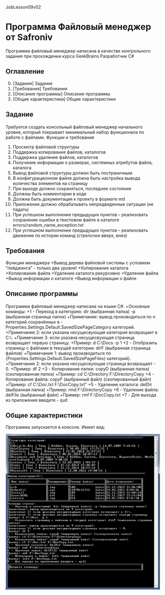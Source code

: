 JobLesson09v02
# Программа Файловый менеджер от Safroniv
Программа файловый менеджер написана в качестве контрольного задания при прохождении курса GeekBrains Разработчик C# 

## Оглавление
0. [Задание] Задание
1. [Требования] Требования
2. [Описание программы] Описание программы
3. [Общие характеристики] Общие характеристики

## Задание
####
Требуется создать консольный файловый менеджер начального уровня, который
покрывает минимальный набор функционала по работе с файлами.
Функции и требования
1. Просмотр файловой структуры
2. Поддержка копирование файлов, каталогов
3. Поддержка удаление файлов, каталогов
4. Получение информации о размерах, системных атрибутов файла, каталога
5. Вывод файловой структуры должен быть постраничным
6. В конфигурационном файле должна быть настройка вывода количества
элементов на страницу
7. При выходе должно сохраняться, последнее состояние
8. Должны быть комментарии в коде
9. Должна быть документация к проекту в формате md
10. Приложение должно обрабатывать непредвиденные ситуации (не падать)
11. При успешном выполнение предыдущих пунктов – реализовать сохранение ошибки
в текстовом файле в каталоге errors/random_name_exception.txt
12. При успешном выполнение предыдущих пунктов – реализовать движение по
истории команд (стрелочки вверх, вниз)

## Требования

Функции менеджера
+Вывод дерева файловой системы с условием “пейджинга” - только два уровня!
+Копирование каталога
+Копирование файла
+Удаление каталога рекурсивно
+Удаление файла
+Вывод информации о каталоге
+Вывод информации о файле


## Описание программы
####
Программа файловый менеджер написана на языке C#.
+Основные команды:
+1 - Переход в категорию: dir (выбранная папка) -p (выбранная страница папок)
+Примечание: вывод производиться по n категорий сохранённых в - Properties.Settings.Default.SavedSizePageCategory категорий.
+Примечание 2: если указана несущесвующая категория возвращает в C:\\.
+Примечание 3: если указана несущесвующая страница возвращает первую страницу.
+Пример: d C:\\Docs -p 1
+2 - Отобразить страницу с файлами в текущей категории: dirF (выбранная страница файлов)
+Примечание 1: вывод производиться по {Properties.Settings.Default.SavedSizePageFiles} категорий).
+Примечание 2: если указана несущесвующая страница возвращает - 0.
+Пример: df 2
+3 - Копирование папки: copyD (выбранная папка) (скопированная папка)
+Пример: cd C:\\Directory F:\\DirectoryCopy
+4 - Копирование файла: copyF (выбранный файл) (скопированный файл)
+Пример: cf C:\\Doc.txt F:\\DocCopy.txt"
+5 - Удаление каталога: delDir (выбранная папка)
+Пример: rmd F:\\DirectoryCopy
+6 - Удаление файла: delFile (выбранный файл)
+Пример: rmf F:\\DocCopy.txt
+7 - Для выхода из приложения введите - quit



## Общие характеристики
Программа запускается в консоли.
Имеет вид:

![Тут текст](https://github.com/Safroniv/JobLesson09v02/blob/JobLesson09Part01v02/JobLesson09Part01v02/scr/proInWork.png )



